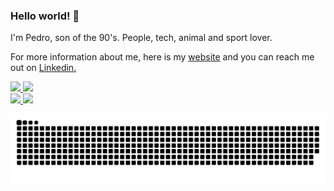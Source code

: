 
### Hello world! 👋

I'm Pedro, son of the 90's. People, tech, animal and sport lover.

For more information about me, here is my <a href="https://pedroalexandrevieira.github.io/">website</a> and you can reach me out on <a href="https://www.linkedin.com/in/pedroalexandrevieira/">Linkedin.</a>


<div>
  <a href="https://github.com/pedroalexandrevieira">
  <img height="170em" src="https://github-readme-stats.vercel.app/api?username=pedroalexandrevieira&show_icons=true&theme=dracula&include_all_commits=true&count_private=true"/>
  <img height="170em" src="https://github-readme-stats.vercel.app/api/top-langs/?username=pedroalexandrevieira&layout=compact&langs_count=7&theme=dracula"/>
</div>

<div>
  <a href="https://github.com/rafaballerini">
  <img height="180em" src="https://github-readme-stats.vercel.app/api?username=rafaballerini&show_icons=true&theme=dracula&include_all_commits=true&count_private=true"/>
  <img height="180em" src="https://github-readme-stats.vercel.app/api/top-langs/?username=rafaballerini&layout=compact&langs_count=7&theme=dracula"/>
</div>



![Snake animation](https://github.com/pedroalexandrevieira/pedroalexandrevieira/blob/output/github-contribution-grid-snake.svg)


